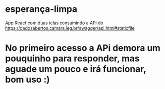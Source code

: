# esperança-limpa
 App React com duas telas consumindo a API do https://dadosabertos.camara.leg.br/swagger/api.html#staticfile
 # No primeiro acesso a APi demora um pouquinho para responder, mas aguade um pouco e irá funcionar, bom uso :) 
